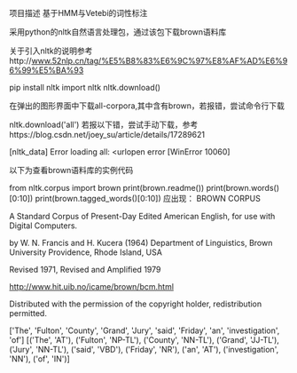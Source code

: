 项目描述
基于HMM与Vetebi的词性标注

采用python的nltk自然语言处理包，通过该包下载brown语料库

关于引入nltk的说明参考http://www.52nlp.cn/tag/%E5%B8%83%E6%9C%97%E8%AF%AD%E6%96%99%E5%BA%93

pip install nltk
import nltk
nltk.download()

在弹出的图形界面中下载all-corpora,其中含有brown，若报错，尝试命令行下载

nltk.download('all')
若报以下错，尝试手动下载，参考https://blog.csdn.net/joey_su/article/details/17289621

[nltk_data] Error loading all: <urlopen error [WinError 10060]

以下为查看brown语料库的实例代码

from nltk.corpus import brown
print(brown.readme())
print(brown.words()[0:10])
print(brown.tagged_words()[0:10])
应出现：
BROWN CORPUS

A Standard Corpus of Present-Day Edited American
English, for use with Digital Computers.

by W. N. Francis and H. Kucera (1964)
Department of Linguistics, Brown University
Providence, Rhode Island, USA

Revised 1971, Revised and Amplified 1979

http://www.hit.uib.no/icame/brown/bcm.html

Distributed with the permission of the copyright holder,
redistribution permitted.

['The', 'Fulton', 'County', 'Grand', 'Jury', 'said', 'Friday', 'an', 'investigation', 'of']
[('The', 'AT'), ('Fulton', 'NP-TL'), ('County', 'NN-TL'), ('Grand', 'JJ-TL'), ('Jury', 'NN-TL'), ('said', 'VBD'), ('Friday', 'NR'), ('an', 'AT'), ('investigation', 'NN'), ('of', 'IN')]
